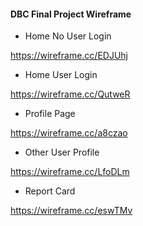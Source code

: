 #### DBC Final Project Wireframe

- Home No User Login

https://wireframe.cc/EDJUhj

- Home User Login

https://wireframe.cc/QutweR

- Profile Page

https://wireframe.cc/a8czao

- Other User Profile

https://wireframe.cc/LfoDLm

- Report Card

https://wireframe.cc/eswTMv